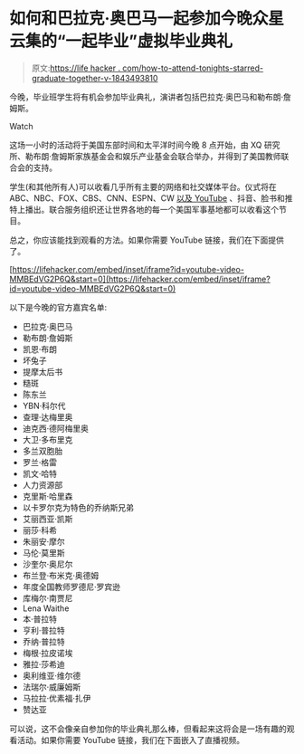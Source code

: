 # 如何和巴拉克·奥巴马一起参加今晚众星云集的“一起毕业”虚拟毕业典礼

> 原文:[https://life hacker . com/how-to-attend-tonights-starred-graduate-together-v-1843493810](https://lifehacker.com/how-to-attend-tonights-star-studded-graduate-together-v-1843493810)

今晚，毕业班学生将有机会参加毕业典礼，演讲者包括巴拉克·奥巴马和勒布朗·詹姆斯。

Watch

这场一小时的活动将于美国东部时间和太平洋时间今晚 8 点开始，由 XQ 研究所、勒布朗·詹姆斯家族基金会和娱乐产业基金会联合举办，并得到了美国教师联合会的支持。

学生(和其他所有人)可以收看几乎所有主要的网络和社交媒体平台。仪式将在 ABC、NBC、FOX、CBS、CNN、ESPN、CW [以及 YouTube](https://www.youtube.com/watch?v=MMBEdVG2P6Q) 、抖音、脸书和推特上播出。联合服务组织还让世界各地的每一个美国军事基地都可以收看这个节目。

总之，你应该能找到观看的方法。如果你需要 YouTube 链接，我们在下面提供了。

 [https://lifehacker.com/embed/inset/iframe?id=youtube-video-MMBEdVG2P6Q&start=0](https://lifehacker.com/embed/inset/iframe?id=youtube-video-MMBEdVG2P6Q&start=0) 

以下是今晚的官方嘉宾名单:

*   巴拉克·奥巴马
*   勒布朗·詹姆斯
*   凯恩·布朗
*   坏兔子
*   提摩太后书
*   糙斑
*   陈东兰
*   YBN·科尔代
*   查理·达梅里奥
*   迪克西·德阿梅里奥
*   大卫·多布里克
*   多兰双胞胎
*   罗兰·格雷
*   凯文·哈特
*   人力资源部
*   克里斯·哈里森
*   以卡罗尔克为特色的乔纳斯兄弟
*   艾丽西亚·凯斯
*   丽莎·科希
*   朱丽安·摩尔
*   马伦·莫里斯
*   沙奎尔·奥尼尔
*   布兰登·布米克·奥德姆
*   年度全国教师罗德尼·罗宾逊
*   库梅尔·南贾尼
*   Lena Waithe
*   本·普拉特
*   亨利·普拉特
*   乔纳·普拉特
*   梅根·拉皮诺埃
*   雅拉·莎希迪
*   奥利维亚·维尔德
*   法瑞尔·威廉姆斯
*   马拉拉·优素福·扎伊
*   赞达亚

可以说，这不会像亲自参加你的毕业典礼那么棒，但看起来这将会是一场有趣的观看活动。如果你需要 YouTube 链接，我们在下面嵌入了直播视频。